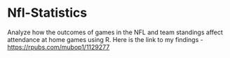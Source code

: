 # Nfl-Statistics
Analyze how the outcomes of games in the NFL and team standings affect attendance at home games using R. Here is the link to my findings - https://rpubs.com/mubop1/1129277
